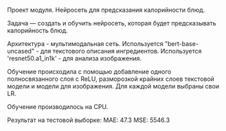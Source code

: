 Проект модуля. Нейросеть для предсказания калорийности блюд.

Задача — создать и обучить нейросеть, которая будет предсказывать калорийность блюд.

Архитектура - мультимодальная сеть. 
Используется "bert-base-uncased" - для текстового описания ингредиентов.
Используется 'resnet50.a1_in1k' - для анализа изображения.

Обучение происходила с помощью добавление одного полносвязанного слоя с ReLU, разморозкой крайних слоев текстовой модели и модели для изображения.
Для каждой модели выбраны свои LR.

Обучение производилось на CPU.

Результат на тестовой выборке:
MAE:  47.3
MSE: 5546.3
